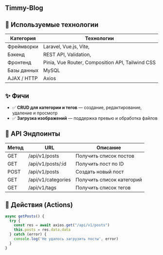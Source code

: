 ## Timmy-Blog

## 🚀 Используемые технологии

| Категория        | Технологии                                                                 |
|------------------|----------------------------------------------------------------------------|
| Фреймворки       | Laravel, Vue.js, Vite,                                            |
| Бэкенд           | REST API, Validation,                                 |
| Фронтенд         | Pinia, Vue Router, Composition API, Tailwind CSS                           |
| Базы данных      | MySQL                                                 |
| AJAX / HTTP      | Axios                                                 |

## ✨ Фичи

- ✅ **CRUD для категории и тегов** — создание, редактирование, удаление и просмотр
- ✅ **Загрузка изображений** — поддержка превью и обработка файлов

## 📘 API Эндпоинты

| Метод | URL          | Описание                    |
|-------|--------------|-----------------------------|
| GET   | /api/v1/posts       | Получить список постов      |
| GET   | /api/v1/posts/:id   | Получить пост по ID         |
| POST  | /api/v1/posts       | Создать новый пост          |
| GET   | /api/v1/categories  | Получить список категорий   |
| GET   | /api/v1/tags        | Получить список тегов       |

## 🔄 Действия (Actions)
```js
async getPosts() {
  try {
    const res = await axios.get("/api/v1/posts")
    this.posts = res.data.data
  } catch (error) {
    console.log('Не удалось загрузить посты', error)
  }
}
```
